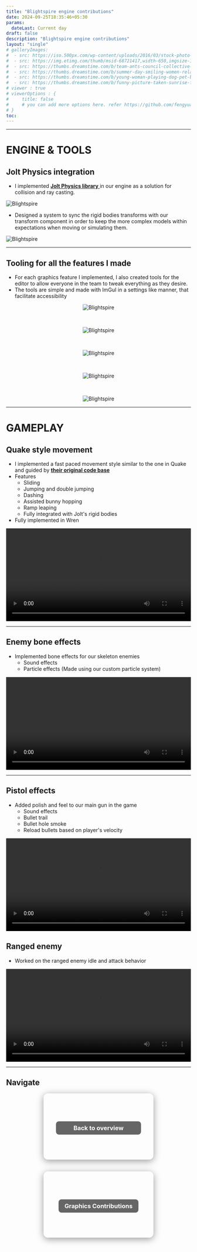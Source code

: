 ```yaml
---
title: "Blightspire engine contributions"
date: 2024-09-25T18:35:46+05:30
params:
  dateLast: Current day
draft: false
description: "Blightspire engine contributions"
layout: "single"
# galleryImages:
#  - src: https://iso.500px.com/wp-content/uploads/2016/03/stock-photo-142984111-1500x1000.jpg
#  - src: https://img.etimg.com/thumb/msid-68721417,width-650,imgsize-1016106,,resizemode-4,quality-100/nature1_gettyimages.jpg
#  - src: https://thumbs.dreamstime.com/b/team-ants-council-collective-decision-work-17037482.jpg
#  - src: https://thumbs.dreamstime.com/b/summer-day-smiling-women-relax-wearing-red-dress-fashion-standing-wooden-bridge-over-sea-blue-sky-background-summer-107411998.jpg
#  - src: https://thumbs.dreamstime.com/b/young-woman-playing-dog-pet-beach-sunrise-sunset-girl-dog-having-fun-seasid-seaside-cute-neglected-stay-66480218.jpg
#  - src: https://thumbs.dreamstime.com/b/funny-picture-taken-sunrise-frozen-lake-perspective-rider-retro-bicycle-sunrise-personal-211066044.jpg 
# viewer : true
# viewerOptions : {
#     title: false
#     # you can add more options here. refer https://github.com/fengyuanchen/viewerjs?tab=readme-ov-file#options
# }
toc: 
---
```


---
# ENGINE & TOOLS


## Jolt Physics integration

- I implemented <a href = "https://github.com/jrouwe/JoltPhysics">**Jolt Physics library** </a> in our engine as a solution for collision and ray casting.

![Blightspire](/images/projects/blightspire/jolt.gif)

- Designed a system to sync the rigid bodies transforms with our transform component in order to keep the more complex models within expectations when moving or simulating them.

![Blightspire](/images/projects/blightspire/physics_sync.png)

---

## Tooling for all the features I made

- For each graphics feature I implemented, I also created tools for the editor to allow everyone in the team to tweak everything as they desire.
- The tools are simple and made with ImGuI in a settings like manner, that facilitate accessibility

<center>

![Blightspire](/images/projects/blightspire/s1.png)

<br>

![Blightspire](/images/projects/blightspire/s2.png)

<br>

![Blightspire](/images/projects/blightspire/s3.png)

<br>

![Blightspire](/images/projects/blightspire/s4.png)

<br>

![Blightspire](/images/projects/blightspire/s5.png)

</center>



---
# GAMEPLAY


## Quake style movement

- I implemented a fast paced movement style similar to the one in Quake and guided by <a href="https://github.com/id-Software/Quake/tree/master/"><strong>their original code base</strong></a>
- Features
  - Sliding
  - Jumping and double jumping
  - Dashing
  - Assisted bunny hopping
  - Ramp leaping
  - Fully integrated with Jolt's rigid bodies
- Fully implemented in Wren

<video controls width="100%" >
  <source src="/images/projects/blightspire/movement.mp4" type="video/mp4">
  Your browser does not support the video tag.
</video>

---

## Enemy bone effects

- Implemented bone effects for our skeleton enemies
  - Sound effects
  - Particle effects (Made using our custom particle system)

<video controls width="100%" >
  <source src="/images/projects/blightspire/bones.mp4" type="video/mp4">
  Your browser does not support the video tag.
</video>


---

## Pistol effects

- Added polish and feel to our main gun in the game
  - Sound effects
  - Bullet trail
  - Bullet hole smoke
  - Reload bullets based on player's velocity


<video controls width="100%" >
  <source src="/images/projects/blightspire/revolver.mp4" type="video/mp4">
  Your browser does not support the video tag.
</video>


## Ranged enemy

- Worked on the ranged enemy idle and attack behavior

<video controls width="100%" >
  <source src="/images/projects/blightspire/eye.mp4" type="video/mp4">
  Your browser does not support the video tag.
</video>

---

## Navigate

<div style="display: flex; flex-wrap: wrap; gap: 2rem; justify-content: center; align-items: center; margin-top: 1rem;">



  <a href="/blightspire/" style="text-decoration: none;">
    <div style="width: 300px; height: 180px; background-image: url('/images/projects/blightspire/blightspire.png'); background-size: cover; background-position: center; border-radius: 12px; box-shadow: 0 4px 20px rgba(0,0,0,0.4); display: flex; align-items: center; justify-content: center;">
      <center><h3 style="color: white; background: rgba(0, 0, 0, 0.6); padding: 0.5rem 3rem; border-radius: 8px;">Back to overview</h3></center>
    </div>
  </a>

  <a href="/blightspire-graphics/" style="text-decoration: none;">
    <div style="width: 300px; height: 180px; background-image: url('/images/projects/blightspire/graphics.png'); background-size: cover; background-position: center; border-radius: 12px; box-shadow: 0 4px 20px rgba(0,0,0,0.4); display: flex; align-items: center; justify-content: center;">
      <center><h3 style="color: white; background: rgba(0, 0, 0, 0.6); padding: 0.5rem 1rem; border-radius: 8px;">Graphics Contributions</h3></center>
    </div>
  </a>

</div>